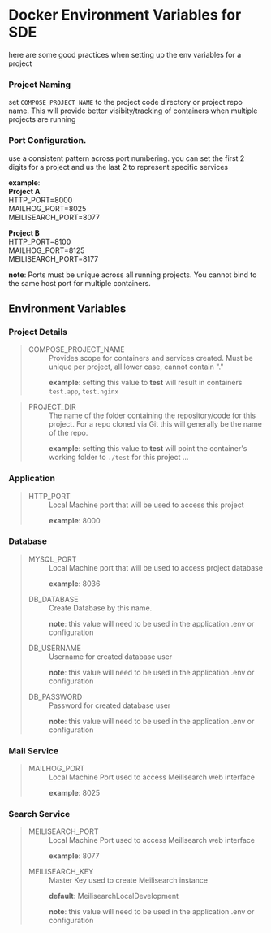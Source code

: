 # Docker Environment Variables for SDE

here are some good practices when setting up the env variables for a project

### Project Naming
 set `COMPOSE_PROJECT_NAME` to the project code directory or project repo name.  This will provide better visibity/tracking of containers when multiple projects are running
  
### Port Configuration.
use a consistent pattern across port numbering.  you can set the first 2 digits for a project and us the last 2 to represent specific services 

__example__:  
__Project A__  
HTTP_PORT=8000  
MAILHOG_PORT=8025    
MEILISEARCH_PORT=8077

__Project B__  
HTTP_PORT=8100  
MAILHOG_PORT=8125    
MEILISEARCH_PORT=8177

__note__: Ports must be unique across all running projects. You cannot bind to the same host port for multiple containers.

## Environment Variables

### Project Details
> <dl>
> 
>   <dt>COMPOSE_PROJECT_NAME</dt>
>   <dd>
>   Provides scope for containers and services created. Must be unique per project, all lower case, cannot contain "." 
> 
>   __example__: setting this value to __test__ will result in containers `test.app`, `test.nginx` 
>   </dd>
> </dl>

> <dl>
>
>   <dt>PROJECT_DIR</dt>
>   <dd>
>   The name of the folder containing  the repository/code for this project.  For a repo cloned via Git this will generally be the name of the repo.
>
>   __example__: setting this value to __test__ will point the container's working folder to `./test` for this project ...
>   </dd>
> </dl>


### Application 
> <dl>
> 
>   <dt>HTTP_PORT</dt>
>   <dd>
>   Local Machine port that will be used to access this project  
> 
>   __example__: 8000
>   </dd>
> 
> 
> </dl>

### Database 
> <dl>
>   <dt>MYSQL_PORT</dt>
>   <dd>
>   Local Machine port that will be used to access project database
> 
>   __example__: 8036
>   </dd>
> 
>   <dt>DB_DATABASE</dt>
>   <dd>
>   Create Database by this name.  
> 
>   __note__: this value will need to be used in the application .env or configuration
>   </dd>
> 
>   <dt>DB_USERNAME</dt>
>   <dd>
>   Username for created database user  
> 
>   __note__: this value will need to be used in the application .env or configuration
>   </dd>
> 
>   <dt>DB_PASSWORD</dt>
>   <dd>
>   Password for created database user
> 
>   __note__: this value will need to be used in the application .env or configuration
>   </dd>
> </dl>




### Mail Service
> <dl>
>   <dt>MAILHOG_PORT</dt>
>   <dd>
>   Local Machine Port used to access Meilisearch web interface
> 
>   __example__: 8025
>   </dd>
> </dl>

### Search Service
> <dl>
>   <dt>MEILISEARCH_PORT</dt>
>   <dd>
>   Local Machine Port used to access Meilisearch web interface
> 
>   __example__: 8077
>   </dd>
> 
>   <dt>MEILISEARCH_KEY</dt>
>   <dd>
>   Master Key used to create Meilisearch instance  
> 
>   __default__: MeilisearchLocalDevelopment
> 
>   __note__: this value will need to be used in the application .env or configuration
>   </dd>
> </dl>

